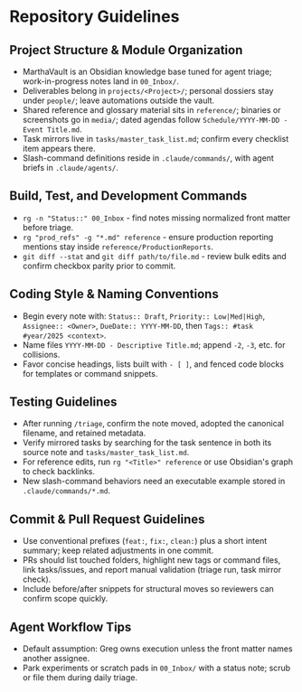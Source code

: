 # Repository Guidelines

## Project Structure & Module Organization
- MarthaVault is an Obsidian knowledge base tuned for agent triage; work-in-progress notes land in `00_Inbox/`.
- Deliverables belong in `projects/<Project>/`; personal dossiers stay under `people/`; leave automations outside the vault.
- Shared reference and glossary material sits in `reference/`; binaries or screenshots go in `media/`; dated agendas follow `Schedule/YYYY-MM-DD - Event Title.md`.
- Task mirrors live in `tasks/master_task_list.md`; confirm every checklist item appears there.
- Slash-command definitions reside in `.claude/commands/`, with agent briefs in `.claude/agents/`.

## Build, Test, and Development Commands
- `rg -n "Status::" 00_Inbox` - find notes missing normalized front matter before triage.
- `rg "prod_refs" -g "*.md" reference` - ensure production reporting mentions stay inside `reference/ProductionReports`.
- `git diff --stat` and `git diff path/to/file.md` - review bulk edits and confirm checkbox parity prior to commit.

## Coding Style & Naming Conventions
- Begin every note with: `Status:: Draft`, `Priority:: Low|Med|High`, `Assignee:: <Owner>`, `DueDate:: YYYY-MM-DD`, then `Tags:: #task #year/2025 <context>`.
- Name files `YYYY-MM-DD - Descriptive Title.md`; append `-2`, `-3`, etc. for collisions.
- Favor concise headings, lists built with `- [ ]`, and fenced code blocks for templates or command snippets.

## Testing Guidelines
- After running `/triage`, confirm the note moved, adopted the canonical filename, and retained metadata.
- Verify mirrored tasks by searching for the task sentence in both its source note and `tasks/master_task_list.md`.
- For reference edits, run `rg "<Title>" reference` or use Obsidian's graph to check backlinks.
- New slash-command behaviors need an executable example stored in `.claude/commands/*.md`.

## Commit & Pull Request Guidelines
- Use conventional prefixes (`feat:`, `fix:`, `clean:`) plus a short intent summary; keep related adjustments in one commit.
- PRs should list touched folders, highlight new tags or command files, link tasks/issues, and report manual validation (triage run, task mirror check).
- Include before/after snippets for structural moves so reviewers can confirm scope quickly.

## Agent Workflow Tips
- Default assumption: Greg owns execution unless the front matter names another assignee.
- Park experiments or scratch pads in `00_Inbox/` with a status note; scrub or file them during daily triage.
